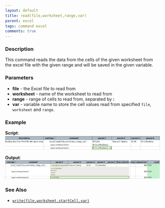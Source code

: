 ```yaml
---
layout: default
title: read(file,worksheet,range,var)
parent: excel
tags: command excel
comments: true
---
```



### Description
This command reads the data from the cells of the given worksheet from the excel file with the given range 
and will be saved in the given variable.


### Parameters
- **file** - the Excel file to read from
- **worksheet** - name of the worksheet to read from
- **range** - range of cells to read from, separated by **:**
- **var** - variable name to store the cell values read from specified `file`, `worksheet` and `range`.


### Example
**Script**:<br/>
![script](image/read_01.png)

**Output**:<br/>
![output](image/read_02.png)


### See Also
- [`write(file,worksheet,startCell,var)`](write(file,worksheet,startCell,data))